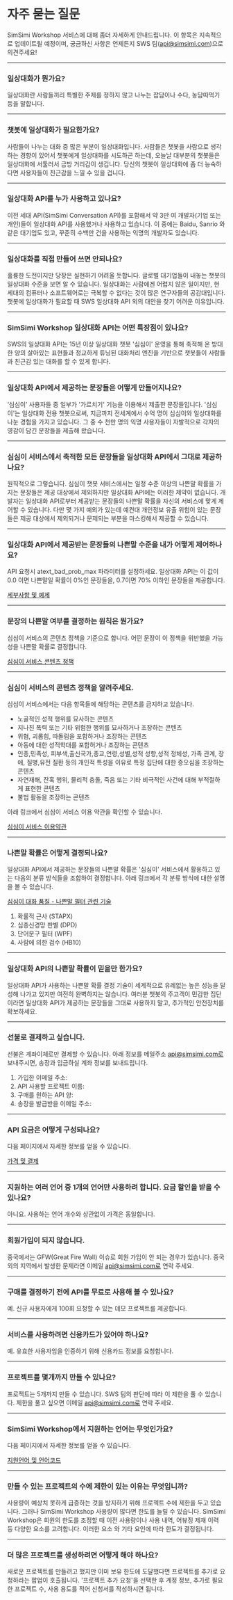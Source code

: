 <style
  type="text/css">
style {color:#ffffff;display:hidden}
h1, h2, h3, h4, h5, h6 {color:#333333;}
p, li {color:#333333}
code {color:#000080;}
</style>

# 자주 묻는 질문
SimSimi Workshop 서비스에 대해 좀더 자세하게 안내드립니다. 이 항목은 지속적으로 업데이트될 예정이며, 궁금하신 사항은 언제든지 SWS 팀(api@simsimi.com)으로 의견주세요!

---

### 일상대화가 뭔가요?
일상대화란 사람들끼리 특별한 주제를 정하지 않고 나누는 잡담이나 수다, 농담따먹기 등을 말합니다.

---

### 챗봇에 일상대화가 필요한가요?
사람들이 나누는 대화 중 많은 부분이 일상대화입니다. 사람들은 챗봇을 사람으로 생각하는 경향이 있어서 챗봇에게 일상대화를 시도하곤 하는데, 오늘날 대부분의 챗봇들은 일상대화에 서툴러서 금방 거리감이 생깁니다. 당신의 챗봇이 일상대화에 좀 더 능숙하다면 사용자들이 친근감을 느낄 수 있을 겁니다.

---

### 일상대화 API를 누가 사용하고 있나요?
이전 세대 API(SimSimi Conversation API)를 포함해서 약 3만 여 개발자(기업 또는 개인)들이 일상대화 API를 사용했거나 사용하고 있습니다. 이 중에는 Baidu, Sanrio 와 같은 대기업도 있고, 꾸준히 수백만 건을 사용하는 익명의 개발자도 있습니다.

---

### 일상대화를 직접 만들어 쓰면 안되나요?
훌륭한 도전이지만 당장은 실현하기 어려울 듯합니다. 글로벌 대기업들이 내놓는 챗봇의 일상대화 수준을 보면 알 수 있습니다. 일상대화는 사람에겐 어렵지 않은 일이지만, 현 세대의 컴퓨터나 소프트웨어로는 극복할 수 없다는 것이 많은 연구자들의 공감대입니다. 챗봇에 일상대화가 필요할 때 SWS 일상대화 API 외의 대안을 찾기 어려운 이유입니다.

---

### SimSimi Workshop 일상대화 API는 어떤 특장점이 있나요?
SWS의 일상대화 API는 15년 이상 일상대화 챗봇 '심심이' 운영을 통해 축적해 온 방대한 양의 살아있는 표현들과 정교하게 튜닝된 대화처리 엔진을 기반으로 챗봇들이 사람들과 친근감 있는 대화를 할 수 있게 합니다.

---

### 일상대화 API에서 제공하는 문장들은 어떻게 만들어지나요?
‘심심이’ 사용자들 중 일부가 '가르치기' 기능을 이용해서 제출한 문장들입니다. '심심이'는 일상대화 전용 챗봇으로써, 지금까지 전세계에서 수억 명이 심심이와 일상대화를 나눈 경험을 가지고 있습니다. 그 중 수 천만 명의 익명 사용자들이 자발적으로 각자의 영감이 담긴 문장들을 제출해 왔습니다.

---

### 심심이 서비스에서 축적한 모든 문장들을 일상대화 API에서 그대로 제공하나요?
원칙적으로 그렇습니다. 심심이 챗봇 서비스에서는 일정 수준 이상의 나쁜말 확률을 가지는 문장들은 제공 대상에서 제외하지만 일상대화 API에는 이러한 제약이 없습니다. 개발자는 일상대화 API로부터 제공받는 문장들의 나쁜말 확률을 자신의 서비스에 맞게 제어할 수 있습니다. 다만 몇 가지 예외가 있는데 예컨대 개인정보 유출 위험이 있는 문장들은 제공 대상에서 제외되거나 문제되는 부분을 마스킹해서 제공할 수 있습니다.

---

### 일상대화 API에서 제공받는 문장들의 나쁜말 수준을 내가 어떻게 제어하나요?
API 요청시 atext_bad_prob_max 파라미터를 설정하세요. 일상대화 API는 이 값이 0.0 이면 나쁜말일 확률이 0%인 문장들을, 0.7이면 70% 이하인 문장들을 제공합니다.

[세부사항 및 예제](https://workshop.simsimi.com/document#st_filter)

---

### 문장의 나쁜말 여부를 결정하는 원칙은 뭔가요?
심심이 서비스의 콘텐츠 정책을 기준으로 합니다. 어떤 문장이 이 정책을 위반했을 가능성을 나쁜말 확률로 결정합니다.

[심심이 서비스 콘텐츠 정책](https://workshop.simsimi.com/termofuse#prohibitions)

---

### 심심이 서비스의 콘텐츠 정책을 알려주세요.
심심이 서비스에서는 다음 항목들에 해당하는 콘텐츠를 금지하고 있습니다.

- 노골적인 성적 행위를 묘사하는 콘텐츠
- 지나친 폭력 또는 기타 위험한 행위를 묘사하거나 조장하는 콘텐츠
- 위협, 괴롭힘, 따돌림을 포함하거나 조장하는 콘텐츠
- 아동에 대한 성적학대를 포함허거나 조장하는 콘텐츠
- 인종,민족성, 피부색,출신국가,종교,연령,성별,성적 성향,성적 정체성, 가족 관계, 장애, 질병,유전 질환 등의 개인적 특성을 이유로 특정 집단에 대한 증오심을 조장하는 콘텐츠
- 자연재해, 잔혹 행위, 물리적 충돌, 죽음 또는 기타 비극적인 사건에 대해 부적절하게 표현한 콘텐츠
- 불법 활동을 조장하는 콘텐츠

아래 링크에서 심심이 서비스 이용 약관을 확인할 수 있습니다.

[심심이 서비스 이용약관](https://workshop.simsimi.com/termofuse)

---

### 나쁜말 확률은 어떻게 결정되나요?
일상대화 API에서 제공하는 문장들의 나쁜말 확률은 '심심이' 서비스에서 활용하고 있는 다음의 분류 방식들을 조합하여 결정합니다. 아래 링크에서 각 분류 방식에 대한 설명을 볼 수 있습니다.

[심심이 대화 품질 - 나쁜말 필터 관련 기술](http://blog.simsimi.com/2019/03/blog-post.html)

1) 확률적 근사 (STAPX)
2) 심층신경망 판별 (DPD)
3) 단어문구 필터 (WPF)
4) 사람에 의한 검수 (HB10)

---

### 일상대화 API의 나쁜말 확률이 믿을만 한가요?
일상대화 API가 사용하는 나쁜말 확률 결정 기술이 세계적으로 유례없는 높은 성능을 달성해 나가고 있지만 여전히 완벽하지는 않습니다. 여러분 챗봇의 주고객이 민감한 집단이라면 일상대화 API가 제공하는 문장들을 그대로 사용하지 말고, 추가적인 안전장치를 확보하세요.

---

### 선불로 결제하고 싶습니다.
선불은 계좌이체로만 결제할 수 있습니다. 아래 정보를 메일주소 api@simsimi.com로 보내주시면, 송장과 입금하실 계좌 정보를 보내드립니다.

1. 가입한 이메일 주소:
2. API 사용할 프로젝트 이름:
3. 구매를 원하는 API 양:
4. 송장을 발급받을 이메일 주소:

---

### API 요금은 어떻게 구성되나요?
다음 페이지에서 자세한 정보를 얻을 수 있습니다.

[가격 및 결제](https://workshop.simsimi.com/pricing#pricing_policy)

---

### 지원하는 여러 언어 중 1개의 언어만 사용하려 합니다. 요금 할인을 받을 수 있나요?
아니요. 사용하는 언어 개수와 상관없이 가격은 동일합니다.

---

### 회원가입이 되지 않습니다.
중국에서는 GFW(Great Fire Wall) 이슈로 회원 가입이 안 되는 경우가 있습니다. 중국 외의 지역에서 발생한 문제라면 이메일 api@simsimi.com로 연락 주세요.

---

### 구매를 결정하기 전에 API를 무료로 사용해 볼 수 있나요?
예. 신규 사용자에게 100회 요청할 수 있는 데모 프로젝트를 제공합니다.

---

### 서비스를 사용하려면 신용카드가 있어야 하나요?
예. 유효한 사용자임을 인증하기 위해 신용카드 정보를 요청합니다.

---

### 프로젝트를 몇개까지 만들 수 있나요?
프로젝트는 5개까지 만들 수 있습니다. SWS 팀의 판단에 따라 이 제한을 풀 수 있습니다. 제한을 풀고 싶으면 이메일 api@simsimi.com로 연락 주세요.

---

### SimSimi Workshop에서 지원하는 언어는 무엇인가요?
다음 페이지에서 자세한 정보를 얻을 수 있습니다.

[지원언어 및 언어코드](https://workshop.simsimi.com/document#st_lang_code)

---

### 만들 수 있는 프로젝트의 수에 제한이 있는 이유는 무엇입니까?
사용량이 예상치 못하게 급증하는 것을 방지하기 위해 프로젝트 수에 제한을 두고 있습니다. 그러나 SimSimi Workshop 사용량이 많다면 한도를 늘릴 수 있습니다. SimSimi Workshop은 회원의 한도를 조정할 때 이전 사용량이나 사용 내역, 어뷰징 제재 이력 등 다양한 요소를 고려합니다. 이러한 요소 와 기타 요인에 따라 한도가 결정됩니다.

---

### 더 많은 프로젝트를 생성하려면 어떻게 해야 하나요?
새로운 프로젝트를 만들려고 했지만 이미 보유 한도에 도달했다면 프로젝트를 추가로 요청하라는 팝업이 호출됩니다. '프로젝트 추가 요청'을 선택한 후 계정 정보, 추가로 필요한 프로젝트 수, 사용 용도를 적어 신청서를 작성하시면 됩니다.
